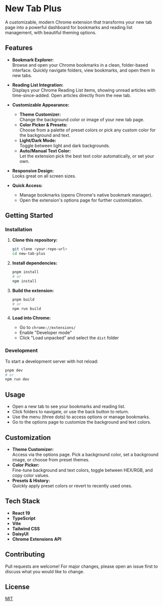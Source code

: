# New Tab Plus

A customizable, modern Chrome extension that transforms your new tab page into a powerful dashboard for bookmarks and reading list management, with beautiful theming options.

## Features

- **Bookmark Explorer:**  
  Browse and open your Chrome bookmarks in a clean, folder-based interface. Quickly navigate folders, view bookmarks, and open them in new tabs.

- **Reading List Integration:**  
  Displays your Chrome Reading List items, showing unread articles with time-since-added. Open articles directly from the new tab.

- **Customizable Appearance:**  
  - **Theme Customizer:**  
    Change the background color or image of your new tab page.
  - **Color Picker & Presets:**  
    Choose from a palette of preset colors or pick any custom color for the background and text.
  - **Light/Dark Mode:**  
    Toggle between light and dark backgrounds.
  - **Auto/Manual Text Color:**  
    Let the extension pick the best text color automatically, or set your own.

- **Responsive Design:**  
  Looks great on all screen sizes.

- **Quick Access:**  
  - Manage bookmarks (opens Chrome's native bookmark manager).
  - Open the extension's options page for further customization.

## Getting Started

### Installation

1. **Clone this repository:**
   ```sh
   git clone <your-repo-url>
   cd new-tab-plus
   ```

2. **Install dependencies:**
   ```sh
   pnpm install
   # or
   npm install
   ```

3. **Build the extension:**
   ```sh
   pnpm build
   # or
   npm run build
   ```

4. **Load into Chrome:**
   - Go to `chrome://extensions/`
   - Enable "Developer mode"
   - Click "Load unpacked" and select the `dist` folder

### Development

To start a development server with hot reload:
```sh
pnpm dev
# or
npm run dev
```

## Usage

- Open a new tab to see your bookmarks and reading list.
- Click folders to navigate, or use the back button to return.
- Use the menu (three dots) to access options or manage bookmarks.
- Go to the options page to customize the background and text colors.

## Customization

- **Theme Customizer:**  
  Access via the options page. Pick a background color, set a background image, or choose from preset themes.
- **Color Picker:**  
  Fine-tune background and text colors, toggle between HEX/RGB, and copy color values.
- **Presets & History:**  
  Quickly apply preset colors or revert to recently used ones.

## Tech Stack

- **React 19**
- **TypeScript**
- **Vite**
- **Tailwind CSS**
- **DaisyUI**
- **Chrome Extensions API**

## Contributing

Pull requests are welcome! For major changes, please open an issue first to discuss what you would like to change.

## License

[MIT](LICENSE)

